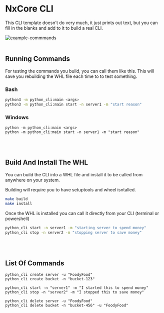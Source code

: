 # NxCore CLI

This CLI template doesn't do very much, it just prints out text, but you can fill in the blanks and add to it to build a real CLI.

![example-commmands](./docs/example-commands.jpg)
<br>
<br>

## Running Commands

For testing the commands you build, you can call them like this. This will save you rebuilding the WHL file each time to to test something.

### Bash
```bash
python3 -m python_cli:main <args>
python3 -m python_cli:main start -n server1 -m "start reason"
```

### Windows
```
python -m python_cli:main <args>
python -m python_cli:main start -n server1 -m "start reason"
```
<br>
<br>


## Build And Install The WHL

You can build the CLI into a WHL file and install it to be called from anywhere on your system.

Building will require you to have setuptools and wheel isntalled.

```bash
make build
make install
```

Once the WHL is installed you can call it directly from your CLI
(terminal or powershell)

```bash
python_cli start -n server1 -m "starting server to spend money"
python_cli stop -n server2 -m "stopping server to save money"
```
<br>
<br>


## List Of Commands
```
python_cli create server -u "FoodyFood"
python_cli create bucket -n "bucket-123"

python_cli start -n "server1" -m "I started this to spend money"
python_cli stop -n "server2" -m "I stopped this to save money"

python_cli delete server -u "FoodyFood"
python_cli delete bucket -n "bucket-456" -u "FoodyFood"
```
<br>
<br>



